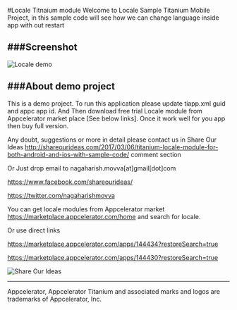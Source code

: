 #Locale Titnaium module
Welcome to Locale Sample Titanium Mobile Project, in this sample code will see how we can change language inside app with out restart


###Screenshot
-------------

![Locale demo](http://shareourideas.com/wp-content/uploads/2017/03/Locale-Sample.png)

###About demo project
----------------
This is a demo project. To run this application please update tiapp.xml guid and appc app id.
And Then download free trial Locale module from Appcelerator market place [See below links].  Once it work well for you app then buy full version.


Any doubt, suggestions or more in detail please contact us in Share Our Ideas 
http://shareourideas.com/2017/03/06/titanium-locale-module-for-both-android-and-ios-with-sample-code/  comment section

Or Just drop email to nagaharish.movva[at]gmail[dot]com

https://www.facebook.com/shareourideas/

https://twitter.com/nagaharishmovva


You can get locale modules from Appcelerator market https://marketplace.appcelerator.com/home and search for locale.

Or use direct links

https://marketplace.appcelerator.com/apps/144434?restoreSearch=true

https://marketplace.appcelerator.com/apps/144430?restoreSearch=true

![Share Our Ideas](http://shareourideas.com/wp-content/uploads/2015/10/Share-Our-Ideas-Logo.png)


----------------------------------
Appcelerator, Appcelerator Titanium and associated marks and logos are trademarks of Appcelerator, Inc. 

